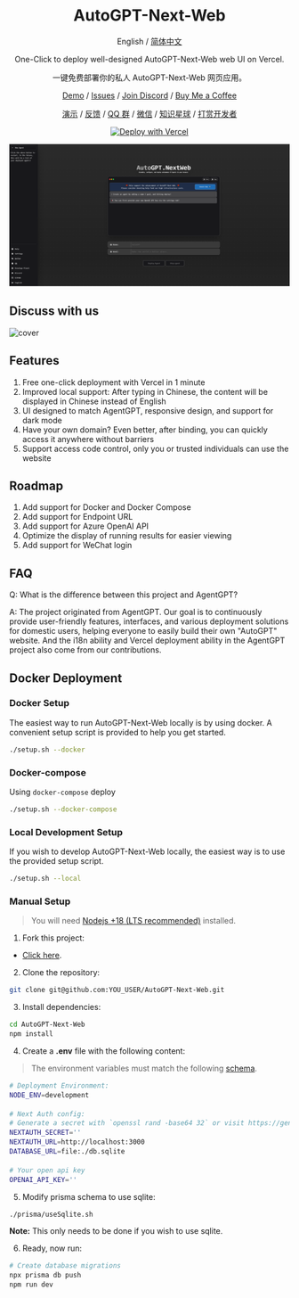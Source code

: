 <div align="center">

<h1 align="center">AutoGPT-Next-Web</h1>

English / [简体中文](https://github.com/Dogtiti/AutoGPT-Next-Web/blob/main/docs/README_CN.md)

One-Click to deploy well-designed AutoGPT-Next-Web web UI on Vercel.

一键免费部署你的私人 AutoGPT-Next-Web 网页应用。

[Demo](https://auto-agentgpt.com/) / [Issues](https://github.com/Dogtiti/AutoGPT-Next-Web/issues) / [Join Discord](https://discord.gg/Xnsbhg6Uvd) / [Buy Me a Coffee](https://www.buymeacoffee.com/elricliu)

[演示](https://auto-agentgpt.com/) / [反馈](https://github.com/Dogtiti/AutoGPT-Next-Web/issues) / [QQ 群](https://user-images.githubusercontent.com/38354472/232797111-d34a81b0-2739-4251-82b6-6093dc0eb0b6.png) / [微信](https://user-images.githubusercontent.com/38354472/232797309-9348f3a6-1dd7-422a-ad01-935247b1970e.png) / [知识星球](https://user-images.githubusercontent.com/38354472/232797482-c42222ff-74f9-4519-ba6f-752288dbe262.png) / [打赏开发者](https://user-images.githubusercontent.com/38354472/232796654-c749602b-c1d4-402b-8c31-e7c013b7a42d.png)

[![Deploy with Vercel](https://vercel.com/button)](https://vercel.com/new/clone?repository-url=https%3A%2F%2Fgithub.com%2FDogtiti%2FAutoGPT-Next-Web&env=OPENAI_API_KEY&project-name=autogpt-next-web&repository-name=AutoGPT-Next-Web)

![cover](./public/cover-en.png)

</div>

## Discuss with us

![cover](https://user-images.githubusercontent.com/38354472/232792153-683125c9-33bf-492f-ac6b-fbaab8c7b46e.png)

## Features

1. Free one-click deployment with Vercel in 1 minute
2. Improved local support: After typing in Chinese, the content will be displayed in Chinese instead of English
3. UI designed to match AgentGPT, responsive design, and support for dark mode
4. Have your own domain? Even better, after binding, you can quickly access it anywhere without barriers
5. Support access code control, only you or trusted individuals can use the website

## Roadmap

1. Add support for Docker and Docker Compose
2. Add support for Endpoint URL
3. Add support for Azure OpenAI API
4. Optimize the display of running results for easier viewing
5. Add support for WeChat login

## FAQ

Q: What is the difference between this project and AgentGPT?

A: The project originated from AgentGPT. Our goal is to continuously provide user-friendly features, interfaces, and various deployment solutions for domestic users, helping everyone to easily build their own "AutoGPT" website. And the i18n ability and Vercel deployment ability in the AgentGPT project also come from our contributions.

## Docker Deployment

### Docker Setup

The easiest way to run AutoGPT-Next-Web locally is by using docker.
A convenient setup script is provided to help you get started.

```bash
./setup.sh --docker
```

### Docker-compose

Using `docker-compose` deploy
```bash
./setup.sh --docker-compose
```

### Local Development Setup

If you wish to develop AutoGPT-Next-Web locally, the easiest way is to
use the provided setup script.

```bash
./setup.sh --local
```

### Manual Setup

> You will need [Nodejs +18 (LTS recommended)](https://nodejs.org/en/) installed.

1. Fork this project:

- [Click here](https://github.com/Dogtiti/AutoGPT-Next-Web/fork).

2. Clone the repository:

```bash
git clone git@github.com:YOU_USER/AutoGPT-Next-Web.git
```

3. Install dependencies:

```bash
cd AutoGPT-Next-Web
npm install
```

4. Create a **.env** file with the following content:

> The environment variables must match the following [schema](https://github.com/Dogtiti/AutoGPT-Next-Web/blob/main/src/env/schema.mjs).

```bash
# Deployment Environment:
NODE_ENV=development

# Next Auth config:
# Generate a secret with `openssl rand -base64 32` or visit https://generate-secret.vercel.app/
NEXTAUTH_SECRET=''
NEXTAUTH_URL=http://localhost:3000
DATABASE_URL=file:./db.sqlite

# Your open api key
OPENAI_API_KEY=''
```

5. Modify prisma schema to use sqlite:

```bash
./prisma/useSqlite.sh
```

**Note:** This only needs to be done if you wish to use sqlite.

6. Ready, now run:

```bash
# Create database migrations
npx prisma db push
npm run dev
```
